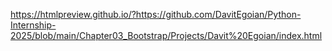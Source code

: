 https://htmlpreview.github.io/?https://github.com/DavitEgoian/Python-Internship-2025/blob/main/Chapter03_Bootstrap/Projects/Davit%20Egoian/index.html
